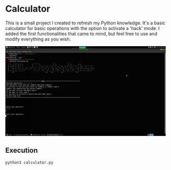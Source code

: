 # Calculator
This is a small project I created to refresh my Python knowledge. It's a basic calculator for basic operations with the option to activate a 'hack' mode. I added the first functionalities that came to mind, but feel free to use and modify everything as you wish.

![screenshot](https://github.com/R-kill-9/Calculator/raw/main/calculator.png)

## Execution 
```bash
python3 calculator.py
```
